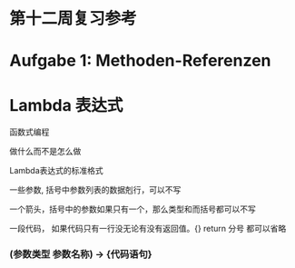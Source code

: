 # 第十二周复习参考


# Aufgabe 1: Methoden-Referenzen

# Lambda  表达式

函数式编程

做什么而不是怎么做

Lambda表达式的标准格式

一些参数, 括号中参数列表的数据剋行，可以不写

一个箭头，括号中的参数如果只有一个，那么类型和而括号都可以不写

一段代码， 如果代码只有一行没无论有没有返回值。{} return 分号 都可以省略

### (参数类型 参数名称) -> {代码语句}







